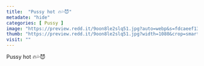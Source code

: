 ```yaml
---
title:  "Pussy hot 🔥💦😈"
metadate: "hide"
categories: [ Pussy ]
image: "https://preview.redd.it/9oon8le2slq51.jpg?auto=webp&s=fdcaeef1351097245ec3d754ac4755db2a355d68"
thumb: "https://preview.redd.it/9oon8le2slq51.jpg?width=1080&crop=smart&auto=webp&s=555da71cb2997a7cb863735ce8a123e980eee70e"
visit: ""
---
```

Pussy hot 🔥💦😈
